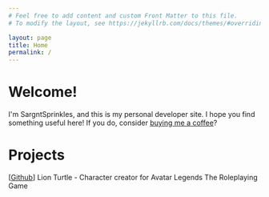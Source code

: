 ```yaml
---
# Feel free to add content and custom Front Matter to this file.
# To modify the layout, see https://jekyllrb.com/docs/themes/#overriding-theme-defaults

layout: page
title: Home
permalink: /
---
```

# Welcome!

I'm SargntSprinkles, and this is my personal developer site. I hope you find something useful here! If you do, consider [buying me a coffee](https://www.buymeacoffee.com/SargntSprinkles)?

# Projects

\[[Github](https://github.com/SargntSprinkles/lion-turtle)\] Lion Turtle - Character creator for Avatar Legends The Roleplaying Game
